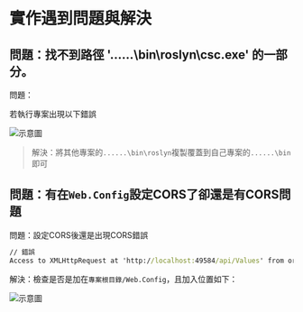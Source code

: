 # 實作遇到問題與解決

## 問題：找不到路徑 '......\bin\roslyn\csc.exe' 的一部分。

問題：

若執行專案出現以下錯誤

![示意圖](https://i.imgur.com/LQKTbQn.png)

> 解決：將其他專案的`......\bin\roslyn`複製覆蓋到自己專案的`......\bin`即可

## 問題：有在`Web.Config`設定CORS了卻還是有CORS問題

問題：設定CORS後還是出現CORS錯誤

```cmd
// 錯誤
Access to XMLHttpRequest at 'http://localhost:49584/api/Values' from origin 'https://jquery.com' has been blocked by CORS policy: No 'Access-Control-Allow-Origin' header is present on the requested resource.
```

解決：檢查是否是加在`專案根目錄/Web.Config`，且加入位置如下：

![示意圖](https://i.imgur.com/eI8V3Ac.png)



